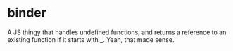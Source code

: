 binder
======

A JS thingy that handles undefined functions, and returns a reference to an existing function if it starts with _. Yeah, that made sense.
